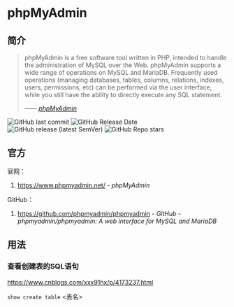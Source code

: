 # phpMyAdmin

## 简介

> phpMyAdmin is a free software tool written in PHP, intended to handle the administration of MySQL over the Web. phpMyAdmin supports a wide range of operations on MySQL and MariaDB. Frequently used operations (managing databases, tables, columns, relations, indexes, users, permissions, etc) can be performed via the user interface, while you still have the ability to directly execute any SQL statement.
>
> <cite>—— [phpMyAdmin](https://www.phpmyadmin.net/)</cite>

![GitHub last commit](https://badgen.net/github/last-commit/phpmyadmin/phpmyadmin?icon=github&color=blue)
![GitHub Release Date](https://img.shields.io/github/release-date/phpmyadmin/phpmyadmin?logo=github)
![GitHub release (latest SemVer)](https://img.shields.io/github/v/release/phpmyadmin/phpmyadmin?logo=github)
![GitHub Repo stars](https://img.shields.io/github/stars/phpmyadmin/phpmyadmin?style=social)

## 官方

官网：

1. https://www.phpmyadmin.net/ - *phpMyAdmin*

GitHub：

1. https://github.com/phpmyadmin/phpmyadmin - *GitHub - phpmyadmin/phpmyadmin: A web interface for MySQL and MariaDB*

## 用法

### 查看创建表的SQL语句

https://www.cnblogs.com/xxx91hx/p/4173237.html

`show create table` <表名>
